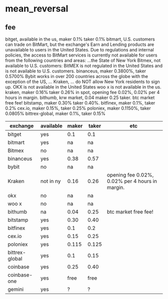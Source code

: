 # mean_reversal


## fee
bitget, available in the us, maker 0.1% taker 0.1%
bitmart, U.S. customers can trade on BitMart, but the exchange's Earn and Lending products are unavailable to users in the United States.
Due to regulations and internal policies, the access to BitMart services is currently not available for users from the following countries and areas: ...the State of New York
Bitmex, not available to U.S. customers: BitMEX is not regulated in the United States and is not available to U.S. customers.
binanceus, maker 0.3800%, taker 0.5700%
Bybit works in over 200 countries across the globe with the exception of the US, ...
Kraken, ... do NOT allow New York residents to sign up.
OKX is not available in the United States
woo x is not available in the us.
kraken, maker 0.16% taker 0.26% in spot, opening fee 0.02%, 0.02% per 4 hours in margin.
bithumb, krw market, 0.04 maker 0.25 taker. btc market free fee!
bitstamp, maker 0.30% taker 0.40%.
bitfinex, maker 0.1%, taker 0.2%
cex.io, maker 0.15%, taker 0.25%
poloniex, maker 0.1150%, taker 0.0805%
bittrex-global, maker 0.1%, taker 0.15%

| exchange      | available | maker       | taker       | etc         |
| ------------- | --------- | ----------- | ----------- | ----------- |
| bitget        | yes       | 0.1         | 0.1         |             |
| bitmart       | yes       | na          | na          |             |
| Bitmex        | no        | na          | na          |             |
| binanceus     | yes       | 0.38        | 0.57        |             |
| bybit         | no        | na          | na          |             |
| Kraken        | not in ny | 0.16        | 0.26        | opening fee 0.02%, 0.02% per 4 hours in margin. |
| okx           | no        | na          | na          |             |
| woo x         | no        | na          | na          |             |
| bithumb       | na        | 0.04        | 0.25        | btc market free fee! |
| bitstamp      | yes       | 0.30        | 0.40        |             |
| bitfinex      | yes       | 0.1         | 0.2         |             |
| cex.io        | yes       | 0.15        | 0.25        |             |
| poloniex      | yes       | 0.115       | 0.125       |             |
| bittrex-global| yes       | 0.1         | 0.15        |             |
| coinbase      | yes       | 0.25        | 0.40        |             |
| coinbase-one  | yes       | free        | free        |             |
| gemini        | yes       | ?           | ?           |             |




